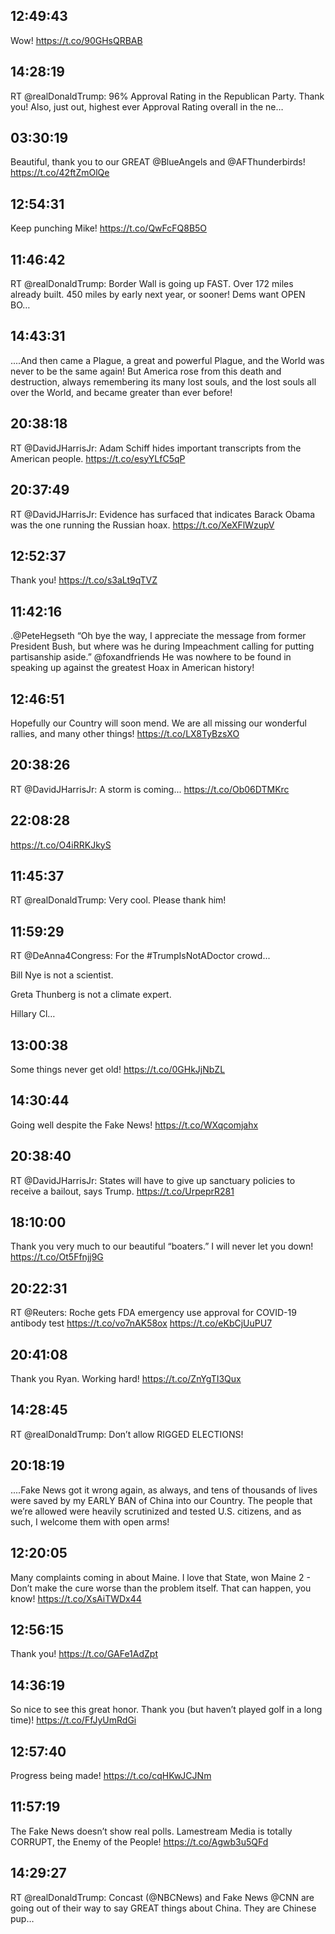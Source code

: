 ## 12:49:43
Wow! https://t.co/90GHsQRBAB
## 14:28:19
RT @realDonaldTrump: 96% Approval Rating in the Republican Party. Thank you! Also, just out, highest ever Approval Rating overall in the ne…
## 03:30:19
Beautiful, thank you to our GREAT @BlueAngels and @AFThunderbirds! https://t.co/42ftZmOlQe
## 12:54:31
Keep punching Mike! https://t.co/QwFcFQ8B5O
## 11:46:42
RT @realDonaldTrump: Border Wall is going up FAST. Over 172 miles already built. 450 miles by early next year, or sooner! Dems want OPEN BO…
## 14:43:31
....And then came a Plague, a great and powerful Plague, and the World was never to be the same again! But America rose from this death and destruction, always remembering its many lost souls, and the lost souls all over the World, and became greater than ever before!
## 20:38:18
RT @DavidJHarrisJr: Adam Schiff hides important transcripts from the American people.
https://t.co/esyYLfC5qP
## 20:37:49
RT @DavidJHarrisJr: Evidence has surfaced that indicates Barack Obama was the one running the Russian hoax. 
https://t.co/XeXFlWzupV
## 12:52:37
Thank you! https://t.co/s3aLt9qTVZ
## 11:42:16
.@PeteHegseth  “Oh bye the way, I appreciate the message from former President Bush, but where was he during Impeachment calling for putting partisanship aside.” @foxandfriends  He was nowhere to be found in speaking up against the greatest Hoax in American history!
## 12:46:51
Hopefully our Country will soon mend. We are all missing our wonderful rallies, and many other things! https://t.co/LX8TyBzsXO
## 20:38:26
RT @DavidJHarrisJr: A storm is coming...
https://t.co/Ob06DTMKrc
## 22:08:28
https://t.co/O4iRRKJkyS
## 11:45:37
RT @realDonaldTrump: Very cool. Please thank him!
## 11:59:29
RT @DeAnna4Congress: For the #TrumpIsNotADoctor crowd...

Bill Nye is not a scientist.

Greta Thunberg is not a climate expert.

Hillary Cl…
## 13:00:38
Some things never get old! https://t.co/0GHkJjNbZL
## 14:30:44
Going well despite the Fake News! https://t.co/WXqcomjahx
## 20:38:40
RT @DavidJHarrisJr: States will have to give up sanctuary policies to receive a bailout, says Trump.
https://t.co/UrpeprR281
## 18:10:00
Thank you very much to our beautiful “boaters.” I will never let you down! https://t.co/Ot5Ffnjj9G
## 20:22:31
RT @Reuters: Roche gets FDA emergency use approval for COVID-19 antibody test https://t.co/vo7nAK58ox https://t.co/eKbCjUuPU7
## 20:41:08
Thank you Ryan. Working hard! https://t.co/ZnYgTI3Qux
## 14:28:45
RT @realDonaldTrump: Don’t allow RIGGED ELECTIONS!
## 20:18:19
....Fake News got it wrong again, as always, and tens of thousands of lives were saved by my EARLY BAN of China into our Country. The people that we’re allowed were heavily scrutinized and tested U.S. citizens, and as such, I welcome them with open arms!
## 12:20:05
Many complaints coming in about Maine. I love that State, won Maine 2 - Don’t make the cure worse than the problem itself. That can happen, you know! https://t.co/XsAiTWDx44
## 12:56:15
Thank you! https://t.co/GAFe1AdZpt
## 14:36:19
So nice to see this great honor. Thank you (but haven’t played golf in a long time)! https://t.co/FfJyUmRdGi
## 12:57:40
Progress being made! https://t.co/cqHKwJCJNm
## 11:57:19
The Fake News doesn’t show real polls. Lamestream Media is totally CORRUPT, the Enemy of the People! https://t.co/Agwb3u5QFd
## 14:29:27
RT @realDonaldTrump: Concast (@NBCNews) and Fake News @CNN are going out of their way to say GREAT things about China. They are Chinese pup…
